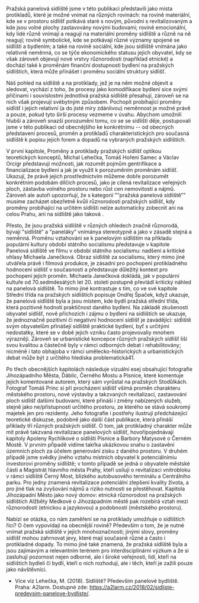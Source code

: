Pražská panelová sídliště jsme v této publikaci představili jako místa protikladů, které je možné vnímat na různých rovinách: na rovině materiální, kde se v prostoru sídlišť potkává staré s novým, původní s revitalizovaným a kde jsou volné plochy zastavovány novými budovami; rovině emocionální, kdy lidé různě vnímají a reagují na materiální proměny sídliště a různě na ně reagují; rovině symbolické, kde se potkávají různé významy spojené se sídlišti a bydlením; a také na rovině sociální, kde jsou sídliště vnímána jako relativně neměnná, co se týče ekonomického statusu jejich obyvatel, kdy se však zároveň objevují nové vrstvy různorodosti (například etnické) a dochází také k proměnám finanční dostupnosti bydlení na pražských sídlištích, která může přinášet i proměnu sociální struktury sídlišť.

Náš pohled na sídliště a na protiklady, jež je na něm možné objevit a sledovat, vychází z toho, že procesy jako komodifikace bydlení sice svými příčinami i souvislostmi jednotlivá pražská sídliště přesahují, zároveň se na nich však projevují svébytným způsobem. Pochopit probíhající proměny sídlišť i jejich relativní (a do jisté míry zdánlivou) neměnnost je možné právě a pouze, pokud tyto širší procesy vezmeme v úvahu. Abychom umožnili hlubší a zároveň snazší porozumění tomu, co se se sídlišti děje, postupovali jsme v této publikaci od obecnějšího ke konkrétnímu -- od obecných představení procesů, proměn a protikladů charakteristických pro současná sídliště k popisu jejich forem a dopadů na vybraných pražských sídlištích.

V první kapitole, Proměny a protiklady pražských sídlišť optikou teoretických konceptů, Michal Lehečka, Tomáš Hoření Samec a Václav Orcígr představují možnosti, jak rozumět pojmům gentrifikace a financializace bydlení a jak je využít k porozuměním proměnám sídlišť. Ukazují, že právě jejich prostřednictvím můžeme dobře porozumět konkrétním podobám dílčích procesů, jako je cílená revitalizace veřejných ploch, zástavba volného prostoru nebo růst cen nemovitostí a nájmů. Zároveň ale autoři upozorňují, že s kategorií ""pražská panelová sídliště”" musíme zacházet obezřetně kvůli různorodosti pražských sídlišť, kdy proměny probíhající na určitém sídlišti nelze automaticky zobecnit ani na celou Prahu, ani na sídliště jako taková .

Přesto, že jsou pražská sídliště v různých ohledech značně různorodá, bývají "sídliště” a "paneláky” vnímánya stereotypně a jako v zásadě stejná a neměnná. Proměnu vztahování se k panelovým sídlištím na příkladu populární kultury období státního socialismu představuje v kapitole Panelová sídliště ve filmu v období státního socialismu: nadšení a kritické ohlasy Michaela Janečková. Obraz sídliště za socialismu, který mimo jiné utvářela právě i filmová produkce, je zásadní pro pochopení protikladného hodnocení sídlišť v současnosti a představuje důležitý kontext pro pochopení jejich proměn. Michaela Janečková dokládá, jak v populární kultuře od 70.sedmdesátých let 20. století postupně převládl kritický náhled na panelová sídliště. To mimo jiné kontrastuje s tím, co ve své kapitole Střední třída na pražských sídlištích popisuje Ondřej Špaček, když ukazuje, že panelová sídliště byla a jsou místem, kde bydlí pražská střední třída, která pozitivně hodnotí praktičnost daného bydlení. Na základě zkušenosti obyvatel sídlišť, nově příchozích i zájmu o bydlení na sídlištích se ukazuje, že jednoznačně pozitivní či negativní hodnocení sídlišť je zavádějící: sídliště svým obyvatelům přinášejí sídliště praktické bydlení, byť s určitými nedostatky, které se v době jejich vzniku často projevovaliy mnohem výrazněji. Zároveň se urbanistické koncepce různých pražských sídlišť liší svou kvalitou a částečně byly v rámci odborných debat i rehabilitovány; nicméně i tato obhajoba v rámci umělecko-historických a urbanistických debat může být z určitého hlediska problematická41.

Po třech obecnějších kapitolách následuje vizuální esej obsahující fotografie Jihozápadního Města, Ďáblic, Černého Mostu a Písnice, které komentuje jejich komentované autorem, který sám vyrůstal na pražských Stodůlkách. Fotograf Tomáš Princ si při procházení sídlišť všímá proměn charakteru městského prostoru, nové výstavby a takzvaných revitalizací, zastavování ploch sídlišť dalšími budovami, které přináší i změny nabízených služeb, stejně jako ne/přístupnosti určitého prostoru, ze kterého se stává soukromý majetek jen pro rezidenty. Jeho fotografie i postřehy ilustrují předcházející teoretické diskuzse, podobně jako další část publikace, která přináší příklady tří různých pražských sídlišť. O tom, jak protikladný charakter může mít právě takzvaná revitalizace panelových sídlišť, hovořípojednávají kapitoly Apoleny Rychlíkové o sídlišti Písnice a Barbory Matysové o Černém Mostě. V prvním případě vidíme takřka ukázkovou snahu o zastavění územních ploch za účelem generování zisku z daného prostoru. V druhém případě jsme svědky jiného vztahu místních obyvatel k potenciálnímiu investorovi proměny sídliště; v tomto případě se jedná o obyvatele městské části a Magistrát hlavního města Prahy, kteří usilují o revitalizaci vnitrobloku v rámci sídliště Černý Most, blízkého autobusového terminálu a Centrálního parku. Pro jedny znamená revitalizace potenciální zlepšení kvality života, a pro jiné tlak na zvyšování nájmů a riziko nutnosti se přestěhovat. Kapitola Jihozápadní Město jako nový domov: etnická různorodost na pražských sídlištích Alžběty Medkové o Jihozápadním městě pak rozebírá vztah mezi různorodostí (etnickou a jazykovou) a podobností (městského prostoru).

Nabízí se otázka, co nám zaměření se na protiklady umožňuje o sídlištích říci? O čem vypovídají na obecnější rovině? Především o tom, že je nutné vnímat pražská sídliště v jejich mnohoznačnosti; jinými slovy, proměny sídlišť mohou zahrnovat jevy, které mají současně různé a často i protikladné dopady. To mimo jiné také znamená, že pražská sídliště byla a jsou zajímavým a relevantním terénem pro interdisciplinární výzkum a že si zasluhují pozornost nejen odborné, ale i široké veřejnosti, lidí, kteří na sídlištích bydleli či bydlí, kteří o nich rozhodují, ale i těch, kteří je zažili pouze jako návštěvníci.

- Více viz Lehečka, M. (2018). Sídliště? Především panelové bydliště. Praha: A2larm. Dostupné zde: https://a2larm.cz/2018/02/sidliste-predevsim-panelove-bydliste/.
